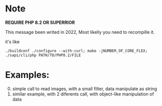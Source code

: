 # Note

**REQUIRE PHP 8.2 OR SUPERRIOR**

This message been writed in 2022, Most likelly you need to recompille it.

it's like 
```
./buildconf ./configure --with-curl; make -jNUMBER_OF_CORE_FLEX; ./sapi/cli/php PATH/TO/PHP8.2/FILE
```

# Examples:

0. simple call to read images, with a small filter, data manipulate as string
1. similar example, with 2 diferents call, with object-like manipulation of data

